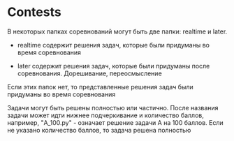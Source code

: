 # Contests

В некоторых папках соревнований могут быть две папки: realtime и later.

- realtime содержит решения задач, которые были придуманы во время соревнования

- later содержит решения задач, которые были придуманы после соревнования. Дорешивание, переосмысление

Если этих папок нет, то представленные решения задач были придуманы во время соревнования

Задачи могут быть решены полностью или частично.
После названия задачи может идти нижнее подчеркивание и количество баллов, например, "A_100.py" - означает решение задачи A на 100 баллов. Если не указано количество баллов, то задача решена полностью
